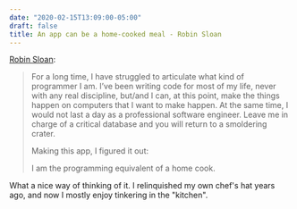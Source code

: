 ```yaml
---
date: "2020-02-15T13:09:00-05:00"
draft: false
title: An app can be a home-cooked meal - Robin Sloan
---
```


[Robin Sloan](https://www.robinsloan.com/notes/home-cooked-app/#cooking-at-home):

> For a long time, I have struggled to articulate what kind of programmer I am. I’ve been writing code for most of my life, never with any real discipline, but/and I can, at this point, make the things happen on computers that I want to make happen. At the same time, I would not last a day as a professional software engineer. Leave me in charge of a critical database and you will return to a smoldering crater.
>
> Making this app, I figured it out:
>
> I am the programming equivalent of a home cook.

What a nice way of thinking of it. I relinquished my own chef's hat years ago,
and now I mostly enjoy tinkering in the "kitchen".

